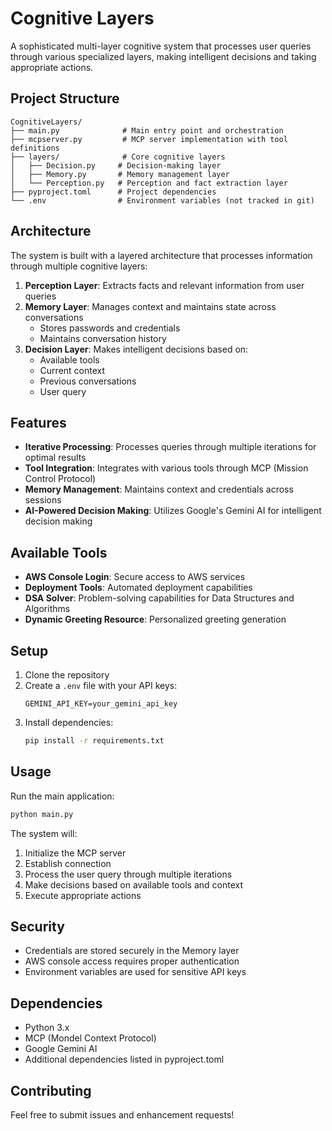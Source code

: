 ﻿# Cognitive Layers

A sophisticated multi-layer cognitive system that processes user queries through various specialized layers, making intelligent decisions and taking appropriate actions.

## Project Structure

```
CognitiveLayers/
├── main.py              # Main entry point and orchestration
├── mcpserver.py         # MCP server implementation with tool definitions
├── layers/              # Core cognitive layers
│   ├── Decision.py     # Decision-making layer
│   ├── Memory.py       # Memory management layer
│   └── Perception.py   # Perception and fact extraction layer
├── pyproject.toml      # Project dependencies
└── .env                # Environment variables (not tracked in git)
```

## Architecture

The system is built with a layered architecture that processes information through multiple cognitive layers:

1. **Perception Layer**: Extracts facts and relevant information from user queries
2. **Memory Layer**: Manages context and maintains state across conversations
   - Stores passwords and credentials
   - Maintains conversation history
3. **Decision Layer**: Makes intelligent decisions based on:
   - Available tools
   - Current context
   - Previous conversations
   - User query

## Features

- **Iterative Processing**: Processes queries through multiple iterations for optimal results
- **Tool Integration**: Integrates with various tools through MCP (Mission Control Protocol)
- **Memory Management**: Maintains context and credentials across sessions
- **AI-Powered Decision Making**: Utilizes Google's Gemini AI for intelligent decision making

## Available Tools

- **AWS Console Login**: Secure access to AWS services
- **Deployment Tools**: Automated deployment capabilities
- **DSA Solver**: Problem-solving capabilities for Data Structures and Algorithms
- **Dynamic Greeting Resource**: Personalized greeting generation

## Setup

1. Clone the repository
2. Create a `.env` file with your API keys:
   ```
   GEMINI_API_KEY=your_gemini_api_key
   ```
3. Install dependencies:
   ```bash
   pip install -r requirements.txt
   ```

## Usage

Run the main application:
```bash
python main.py
```

The system will:
1. Initialize the MCP server
2. Establish connection
3. Process the user query through multiple iterations
4. Make decisions based on available tools and context
5. Execute appropriate actions

## Security

- Credentials are stored securely in the Memory layer
- AWS console access requires proper authentication
- Environment variables are used for sensitive API keys

## Dependencies

- Python 3.x
- MCP (Mondel Context Protocol)
- Google Gemini AI
- Additional dependencies listed in pyproject.toml

## Contributing

Feel free to submit issues and enhancement requests!
